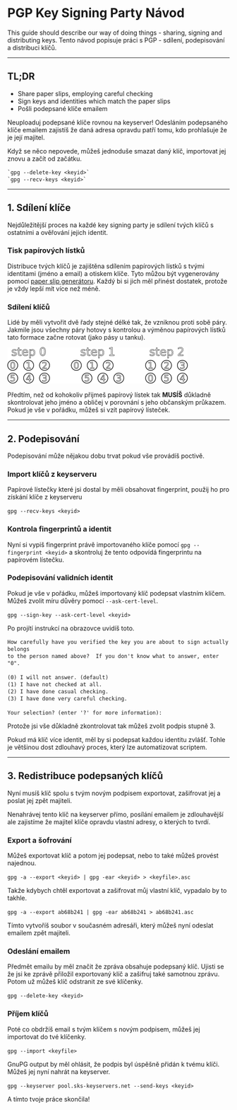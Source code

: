 # PGP Key Signing Party Návod

This guide should describe our way of doing things - sharing, signing and distributing keys. 
Tento návod popisuje práci s PGP - sdílení, podepisování a distribuci klíčů.

---

## TL;DR
* Share paper slips, employing careful checking
* Sign keys and identities which match the paper slips
* Pošli podepsané klíče emailem

Neuploaduj podepsané klíče rovnou na keyserver! Odesláním podepsaného klíče emailem zajistíš že daná adresa opravdu patří tomu, kdo prohlašuje že je její majitel.

Když se něco nepovede, můžeš jednoduše smazat daný klíč, importovat jej znovu a začít od začátku.

	`gpg --delete-key <keyid>`
	`gpg --recv-keys <keyid>`

---

## 1. Sdílení klíče

Nejdůležitější proces na každé key signing party je sdílení tvých klíčů s ostatními a ověřování jejich identit.

### Tisk papírových lístků

Distribuce tvých klíčů je zajištěna sdílením papírových lístků s tvými identitami (jméno a email) a otiskem klíče. Tyto můžou být vygenerovány pomocí [paper slip generátoru](http://openpgp.quelltextlich.at/slip.html). Každý bi si jich měl přinést dostatek, protože je vždy lepší mít více než méně.

### Sdílení klíčů

Lidé by měli vytvořit dvě řady stejné délké tak, že vzniknou proti sobě páry. Jakmile jsou všechny páry hotovy s kontrolou a výměnou papírových lístků tato formace začne rotovat (jako pásy u tanku).

![line-formation](line-formation.png)

Předtím, než od kohokoliv přijmeš papírový lístek tak **MUSÍŠ** důkladně skontrolovat jeho jméno a obličej v porovnání s jeho občanským průkazem. Pokud je vše v pořádku, můžeš si vzít papírový lísteček.

---

## 2. Podepisování

Podepisování může nějakou dobu trvat pokud vše provádíš poctivě.

### Import klíčů z keyserveru

Papírové lístečky které jsi dostal by měli obsahovat fingerprint, použij ho pro získání klíče z keyserveru

`gpg --recv-keys <keyid>`

### Kontrola fingerprintů a identit

Nyní si vypiš fingerprint právě importovaného klíče pomocí `gpg --fingerprint <keyid>` a skontroluj že tento odpovídá fingerprintu na papírovém lístečku.

### Podepisování validních identit

Pokud je vše v pořádku, můžeš importovaný klíč podepsat vlastním klíčem. Můžeš zvolit míru důvěry pomocí `--ask-cert-level`.

`gpg --sign-key --ask-cert-level <keyid>`

Po projítí instrukcí na obrazovce uvidíš toto.

	How carefully have you verified the key you are about to sign actually belongs
	to the person named above?  If you don't know what to answer, enter "0".

  	(0) I will not answer. (default)
  	(1) I have not checked at all.
  	(2) I have done casual checking.
  	(3) I have done very careful checking.

	Your selection? (enter '?' for more information):

Protože jsi vše důkladně zkontrolovat tak můžeš zvolit podpis stupně 3.

Pokud má klíč více identit, měl by si podepsat každou identitu zvlášť. Tohle je většinou dost zdlouhavý proces, který lze automatizovat scriptem.

---

## 3. Redistribuce podepsaných klíčů

Nyní musíš klíč spolu s tvým novým podpisem exportovat, zašifrovat jej a poslat jej zpět majiteli.

Nenahrávej tento klíč na keyserver přímo, posílání emailem je zdlouhavější ale zajistíme že majitel klíče opravdu vlastní adresy, o kterých to tvrdí.

### Export a šofrování

Můžeš exportovat klíč a potom jej podepsat, nebo to také můžeš provést najednou.

`gpg -a --export <keyid> | gpg -ear <keyid> > <keyfile>.asc`

Takže kdybych chtěl exportovat a zašifrovat můj vlastní klíč, vypadalo by to takhle.

`gpg -a --export ab68b241 | gpg -ear ab68b241 > ab68b241.asc`

Tímto vytvoříš soubor v současném adresáři, který můžeš nyní odeslat emailem zpět majiteli.

### Odeslání emailem

Předmět emailu by měl značit že zpráva obsahuje podepsaný klíč. Ujisti se že jsi ke zprávě přiložil exportovaný klíč a zašifruj také samotnou zprávu. Potom už můžeš klíč odstranit ze své klíčenky.

`gpg --delete-key <keyid>`

### Příjem klíčů

Poté co obdržíš email s tvým klíčem s novým podpisem, můžeš jej importovat do tvé klíčenky.

`gpg --import <keyfile>`

GnuPG output by měl ohlásit, že podpis byl úspěšně přidán k tvému klíči. Můžeš jej nyní nahrát na keyserver.

`gpg --keyserver pool.sks-keyservers.net --send-keys <keyid>`

A tímto tvoje práce skončila!

